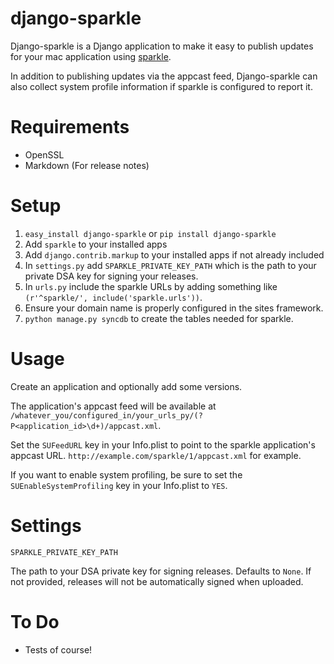 # django-sparkle

Django-sparkle is a Django application to make it easy to publish updates for your mac application using [sparkle](http://sparkle.andymatuschak.org/).

In addition to publishing updates via the appcast feed, Django-sparkle can also collect system profile information if sparkle is configured to report it.


# Requirements

* OpenSSL
* Markdown (For release notes)

# Setup

1. `easy_install django-sparkle` or `pip install django-sparkle`
2. Add `sparkle` to your installed apps
3. Add `django.contrib.markup` to your installed apps if not already included
3. In `settings.py` add `SPARKLE_PRIVATE_KEY_PATH` which is the path to your private DSA key for signing your releases.
4. In `urls.py` include the sparkle URLs by adding something like `(r'^sparkle/', include('sparkle.urls'))`.
5. Ensure your domain name is properly configured in the sites framework.
6. `python manage.py syncdb` to create the tables needed for sparkle.

# Usage

Create an application and optionally add some versions.

The application's appcast feed will be available at `/whatever_you/configured_in/your_urls_py/(?P<application_id>\d+)/appcast.xml`.

Set the `SUFeedURL` key in your Info.plist to point to the sparkle application's appcast URL. `http://example.com/sparkle/1/appcast.xml` for example.

If you want to enable system profiling, be sure to set the `SUEnableSystemProfiling` key in your Info.plist to `YES`.

# Settings

`SPARKLE_PRIVATE_KEY_PATH`

The path to your DSA private key for signing releases.  Defaults to `None`.  If not provided, releases will not be automatically signed when uploaded.

# To Do

* Tests of course!